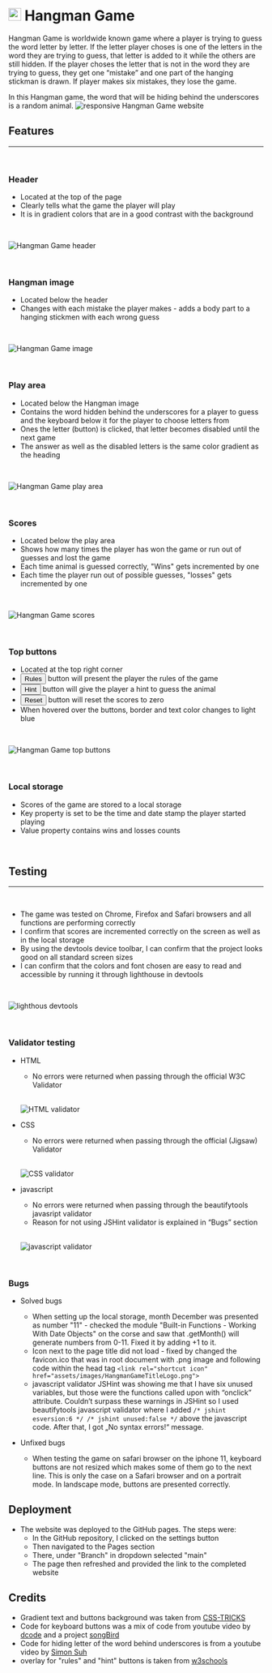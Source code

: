 # <img src="assets/images/logo.png" alt="HangmanGame logo" height="25"/> **Hangman Game**
Hangman Game is worldwide known game where a player is trying to guess the word letter by letter. If the letter player choses is one of the letters in the word they are trying to guess, that letter is added to it while the others are still hidden. If the player choses the letter that is not in the word they are trying to guess, they get one “mistake” and one part of the hanging stickman is drawn. If player makes six mistakes, they lose the game. 

In this Hangman game, the word that will be hiding behind the underscores is a random animal.
![responsive Hangman Game website](assets/images/readme/responsiveHangmanGame.png)

## **Features**
---
<br>


### Header
* Located at the top of the page
* Clearly tells what the game the player will play
* It is in gradient colors that are in a good contrast with the background
<br>

![Hangman Game header](assets/images/readme/gameHeading.png)

<br>

### Hangman image
* Located below the header
* Changes with each mistake the player makes - adds a body part to a hanging stickmen with each wrong guess
<br>

![Hangman Game image](assets/images/readme/stickmanHangmanGame.png)
    
<br>

### Play area
* Located below the Hangman image
* Contains the word hidden behind the underscores for a player to guess and the keyboard below it for the player to choose letters from
* Ones the letter (button) is clicked, that letter becomes disabled until the next game
* The answer as well as the disabled letters is the same color gradient as the heading
<br>

![Hangman Game play area](assets/images/readme/playArea.png)

<br>

### Scores
* Located below the play area
* Shows how many times the player has won the game or run out of guesses and lost the game
* Each time animal is guessed correctly, "Wins" gets incremented by one
* Each time the player run out of possible guesses, "losses" gets incremented by one
<br>

![Hangman Game scores](assets/images/readme/scoresHangmanGame.png)

<br>

### Top buttons
* Located at the top right corner
* <button>Rules</button> button will present the player the rules of the game
* <button>Hint</button> button will give the player a hint to guess the animal
* <button>Reset</button> button will reset the scores to zero
* When hovered over the buttons, border and text color changes to light blue
<br>

![Hangman Game top buttons](assets/images/readme/topButtons.png)
    
<br>

### Local storage
* Scores of the game are stored to a local storage
* Key property is set to be the time and date stamp the player started playing
* Value property contains wins and losses counts
<br>

## **Testing**
---
<br>

* The game was tested on Chrome, Firefox and Safari browsers and all functions are performing correctly
* I confirm that scores are incremented correctly on the screen as well as in the local storage
* By using the devtools device toolbar, I can confirm that the project looks good on all standard screen sizes
* I can confirm that the colors and font chosen are easy to read and accessible by running it through lighthouse in devtools

<br>

![lighthous devtools](assets/images/readme/lighthouse_HangmanGame.png)

<br>

### Validator testing

* HTML
    * No errors were returned when passing through the official W3C Validator

    <br>

    ![HTML validator](assets/images/readme/HTML_validator.png)

* CSS
    * No errors were returned when passing through the official (Jigsaw) Validator

    <br>

    ![CSS validator](assets/images/readme/CSS_validator.png)

* javascript
    * No errors were returned when passing through the beautifytools javasript validator
    * Reason for not using JSHint validator is explained in “Bugs” section

    <br>

    ![javascript validator](assets/images/readme/JS_validator.png)

<br>

### Bugs

* Solved bugs
    * When setting up the local storage, month December was presented as number "11" - checked the module 
"Built-in Functions - Working With Date Objects" on the corse and saw that
.getMonth() will generate numbers from 0-11. Fixed it by adding +1 to it.
    * Icon next to the page title did not load - fixed by changed the favicon.ico that was in root document 
with .png image and following code within the head tag `<link rel="shortcut icon" href="assets/images/HangmanGameTitleLogo.png">`
    * javascript validator JSHint was showing me that I have six unused variables, but those were the functions called upon with “onclick” attribute. Couldn’t surpass these warnings in JSHint so I used beautifytools javascript validator where I added `/* jshint esversion:6 */ /* jshint unused:false */` above the javascript code. After that, I got „No syntax errors!“ message.

* Unfixed bugs
    * When testing the game on safari browser on the iphone 11, keyboard buttons are not resized which makes some of them go to the next line. This is only the case on a Safari browser and on a portrait mode. In landscape mode, buttons are presented correctly.

## **Deployment**

* The website was deployed to the GitHub pages. The steps were:
    * In the GitHub repository, I clicked on the settings button
    * Then navigated to the Pages section
    * There, under "Branch" in dropdown selected "main"
    * The page then refreshed and provided the link to the completed website

## **Credits**
* Gradient text and buttons background was taken from [CSS-TRICKS](https://css-tricks.com/snippets/css/gradient-text/)
* Code for keyboard buttons was a mix of code from youtube video by [dcode](https://www.youtube.com/watch?v=N3cq0BHDMOY) and a project [songBird](https://frapplecat.github.io/songbirb/)
* Code for hiding letter of the word behind underscores is from a youtube video by [Simon Suh](https://www.youtube.com/watch?v=dgvyE1sJS3Y)
* overlay for "rules" and "hint" buttons is taken from [w3schools](https://www.w3schools.com/howto/howto_css_overlay.asp)

